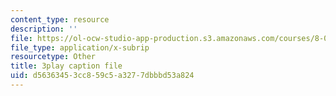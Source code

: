```yaml
---
content_type: resource
description: ''
file: https://ol-ocw-studio-app-production.s3.amazonaws.com/courses/8-01sc-classical-mechanics-fall-2016/d56363453cc859c5a3277dbbbd53a824_6-7BOpZ2k04.vtt
file_type: application/x-subrip
resourcetype: Other
title: 3play caption file
uid: d5636345-3cc8-59c5-a327-7dbbbd53a824
---
```

